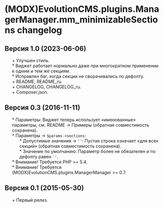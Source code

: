 # (MODX)EvolutionCMS.plugins.ManagerManager.mm_minimizableSections changelog


## Версия 1.0 (2023-06-06)
* \+ Улучшен стиль.
* \* Виджет работает нормально даже при многократном применении к одним и тем же секциям.
* \* Исправлен баг, когда секции не сворачивались по дефолту.
* \+ README, README_ru.
* \+ CHANGELOG, CHANGELOG_ru.
* \+ Composer.json.


## Версия 0.3 (2016-11-11)
* \* Параметры: Виджет теперь использует «именованные» параметры, см. README → Примеры (обратная совместимость сохранена).
* \* Параметры → `$params->sections`:
	* \* Допустимые значения → `''`: Пустая строка означает «для всех секций» (обратная совместимость сохранена).
	* \* Значение по умолчанию: Параметр более не обязателен и по дефолту равен `''`.
* \* Внимание! Требуется PHP >= 5.4.
* \* Внимание! Требуется (MODX)EvolutionCMS.plugins.ManagerManager >= 0.7.


## Версия 0.1 (2015-05-30)
* \+ Первый релиз.


<link rel="stylesheet" type="text/css" href="https://raw.githack.com/DivanDesign/CSS.ddMarkdown/master/style.min.css" />
<style>ul{list-style:none;}</style>